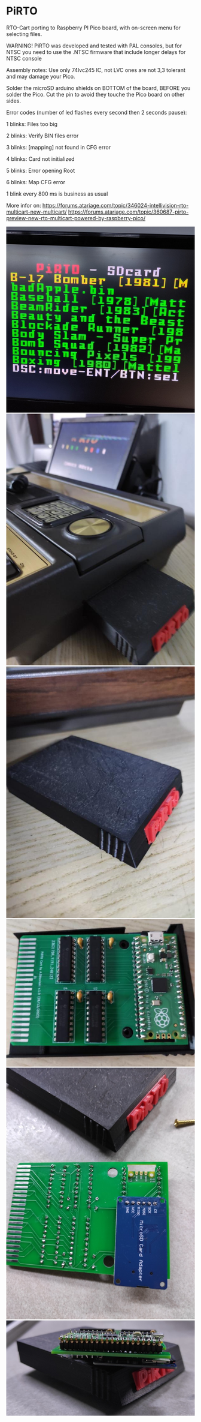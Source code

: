 # PiRTO
RTO-Cart porting to Raspberry PI Pico board, with on-screen menu for selecting files.

WARNING! PiRTO was developed and tested with PAL consoles, but for NTSC you need to use the .NTSC firmware that include longer delays for NTSC console


Assembly notes:
Use only 74lvc245 IC, not LVC ones are not 3,3 tolerant and may damage your Pico.

Solder the microSD arduino shields on BOTTOM of the board, BEFORE you solder the Pico. Cut the pin to avoid they touche the Pico board on other sides.

Error codes (number of led flashes every second then 2 seconds pause):

1 blinks: Files too big  

2 blinks: Verify BIN files error   

3 blinks: [mapping] not found in CFG error

4 blinks: Card not initialized

5 blinks: Error opening Root

6 blinks: Map CFG error

1 blink every 800 ms is business as usual


More infor on:
https://forums.atariage.com/topic/346024-intellivision-rto-multicart-new-multicart/
https://forums.atariage.com/topic/360687-pirto-preview-new-rto-multicart-powered-by-raspberry-pico/

![ScreenShot](https://raw.githubusercontent.com/aotta/PiRTO/main/pictures/pirto0.jpg)
![ScreenShot](https://raw.githubusercontent.com/aotta/PiRTO/main/pictures/pirto1.jpeg)
![ScreenShot](https://raw.githubusercontent.com/aotta/PiRTO/main/pictures/pirto2.jpeg)
![ScreenShot](https://raw.githubusercontent.com/aotta/PiRTO/main/pictures/pirto3.jpeg)
![ScreenShot](https://raw.githubusercontent.com/aotta/PiRTO/main/pictures/pirto4.jpg)
![ScreenShot](https://raw.githubusercontent.com/aotta/PiRTO/main/pictures/pirto5.jpg)

